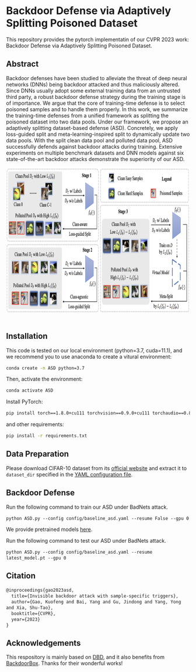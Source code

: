# Backdoor Defense via Adaptively Splitting Poisoned Dataset

This repository provides the pytorch implementatin of our CVPR 2023 work: Backdoor Defense via Adaptively Splitting Poisoned Dataset.

## Abstract

Backdoor defenses have been studied to alleviate the threat of deep neural networks (DNNs) being backdoor attacked and thus maliciously altered. Since DNNs usually adopt some external training data from an untrusted third party, a robust backdoor defense strategy during the training stage is of importance. We argue that the core of training-time defense is to select poisoned samples and to handle them properly. 
In this work, we summarize the training-time defenses from a unified framework as splitting the poisoned dataset into two data pools. Under our framework, we propose an adaptively splitting dataset-based defense (ASD). Concretely, we apply loss-guided split and meta-learning-inspired split to dynamically update two data pools. With the split clean data pool and polluted data pool, ASD successfully defends against backdoor attacks during training. Extensive experiments on multiple benchmark datasets and DNN models against six state-of-the-art backdoor attacks demonstrate the superiority of our ASD.

<div align=center>
<img src="assets/pipeline_cvpr.png" width="800" height="400" alt="Pipeline of ASD"/><br/>
</div>
&nbsp;
&nbsp;

## Installation

This code is tested on our local environment (python=3.7, cuda=11.1), and we recommend you to use anaconda to create a vitural environment:

```bash
conda create -n ASD python=3.7
```
Then, activate the environment:
```bash
conda activate ASD
```

Install PyTorch:

```bash
pip install torch==1.8.0+cu111 torchvision==0.9.0+cu111 torchaudio==0.8.0 -f https://download.pytorch.org/whl/torch_stable.html
```
and other  requirements:
```bash
pip install -r requirements.txt
```

## Data Preparation

Please download CIFAR-10 dataset from its [official
website](https://www.cs.toronto.edu/~kriz/cifar-10-python.tar.gz) and extract it to `dataset_dir`
specified in the [YAML configuration file](./config/baseline_asd.yaml).

## Backdoor Defense

Run the following command to train our ASD under BadNets attack.

```shell
python ASD.py --config config/baseline_asd.yaml --resume False --gpu 0
```

We provide pretrained models [here](./storage/baseline_asd/checkpoint).

Run the following command to test our ASD under BadNets attack.

```shell
python ASD.py --config config/baseline_asd.yaml --resume latest_model.pt --gpu 0
```

## Citation

```
@inproceedings{gao2023asd,
  title={Invisible backdoor attack with sample-specific triggers},
  author={Gao, Kuofeng and Bai, Yang and Gu, Jindong and Yang, Yong and Xia, Shu-Tao},
  booktitle={CVPR},
  year={2023}
}
```

## Acknowledgements

This respository is mainly based on [DBD](https://github.com/SCLBD/DBD), and it also benefits from [BackdoorBox](https://github.com/THUYimingLi/BackdoorBox). Thanks for their wonderful works!
